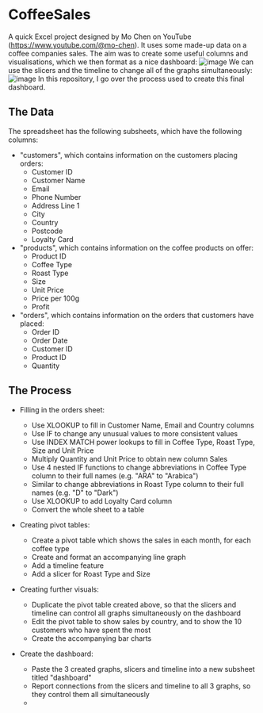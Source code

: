 # CoffeeSales
A quick Excel project designed by Mo Chen on YouTube (https://www.youtube.com/@mo-chen). It uses some made-up data on a coffee companies sales. The aim was to create some useful columns and visualisations, which we then format as a nice dashboard:
![image](https://github.com/user-attachments/assets/02760061-82c7-48e7-a03b-e5d0f1f8b7c1)
We can use the slicers and the timeline to change all of the graphs simultaneously:
![image](https://github.com/user-attachments/assets/5f88672b-3df6-4cb9-abbc-dffe7137de88)
In this repository, I go over the process used to create this final dashboard.

## The Data
The spreadsheet has the following subsheets, which have the following columns:
- "customers", which contains information on the customers placing orders:
   - Customer ID
   - Customer Name
   - Email
   - Phone Number
   - Address Line 1
   - City
   - Country
   - Postcode
   - Loyalty Card
- "products", which contains information on the coffee products on offer:
   - Product ID
   - Coffee Type
   - Roast Type
   - Size
   - Unit Price
   - Price per 100g
   - Profit
- "orders", which contains information on the orders that customers have placed:
   - Order ID
   - Order Date
   - Customer ID
   - Product ID
   - Quantity

## The Process
- Filling in the orders sheet:
  - Use XLOOKUP to fill in Customer Name, Email and Country columns
  - Use IF to change any unusual values to more consistent values
  - Use INDEX MATCH power lookups to fill in Coffee Type, Roast Type, Size and Unit Price
  - Multiply Quantity and Unit Price to obtain new column Sales
  - Use 4 nested IF functions to change abbreviations in Coffee Type column to their full names (e.g. "ARA" to "Arabica")
  - Similar to change abbreviations in Roast Type column to their full names (e.g. "D" to "Dark")
  - Use XLOOKUP to add Loyalty Card column
  - Convert the whole sheet to a table
 
- Creating pivot tables:
  - Create a pivot table which shows the sales in each month, for each coffee type
  - Create and format an accompanying line graph
  - Add a timeline feature
  - Add a slicer for Roast Type and Size
 
- Creating further visuals:
  - Duplicate the pivot table created above, so that the slicers and timeline can control all graphs simultaneously on the dashboard
  - Edit the pivot table to show sales by country, and to show the 10 customers who have spent the most
  - Create the accompanying bar charts
 
- Create the dashboard:
  - Paste the 3 created graphs, slicers and timeline into a new subsheet titled "dashboard"
  - Report connections from the slicers and timeline to all 3 graphs, so they control them all simultaneously
  - 
